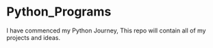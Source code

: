 # Python_Programs
I have commenced my Python Journey, This repo will contain all of my projects and ideas.
